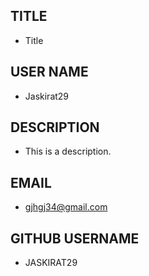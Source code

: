 ## TITLE
- Title 

## USER NAME
- Jaskirat29

## DESCRIPTION
- This is a description.

## EMAIL
- gjhgj34@gmail.com

## GITHUB USERNAME
- JASKIRAT29

